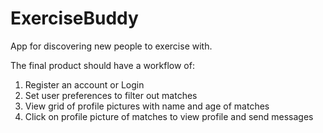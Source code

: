 # ExerciseBuddy
App for discovering new people to exercise with.

The final product should have a workflow of:

1. Register an account or Login
2. Set user preferences to filter out matches
3. View grid of profile pictures with name and age of matches
4. Click on profile picture of matches to view profile and send messages

